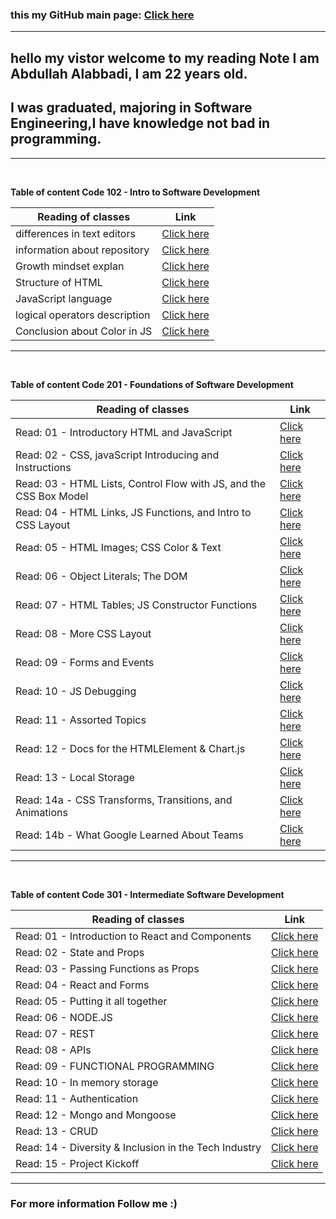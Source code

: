 ### this my GitHub main page: [Click here](https://github.com/Abdullah-Alabbadi)

---

## hello my vistor welcome to my reading Note I am Abdullah Alabbadi, I am 22 years old.

## I was graduated, majoring in Software Engineering,I have knowledge not bad in programming.

---

<br>

**Table of content Code 102 - Intro to Software Development**

| Reading of classes            | Link                           |
| ----------------------------- | ------------------------------ |
| differences in text editors   | [Click here](Code102/read.md)  |
| information about repository  | [Click here](Code102/read1.md) |
| Growth mindset explan         | [Click here](Code102/read2.md) |
| Structure of HTML             | [Click here](Code102/read3.md) |
| JavaScript language           | [Click here](Code102/read4.md) |
| logical operators description | [Click here](Code102/read5.md) |
| Conclusion about Color in JS  | [Click here](Code102/read6.md) |

---

<br>

**Table of content Code 201 - Foundations of Software Development**

| Reading of classes                                                 | Link                               |
| ------------------------------------------------------------------ | ---------------------------------- |
| Read: 01 - Introductory HTML and JavaScript                        | [Click here](Code201/class-01.md)  |
| Read: 02 - CSS, javaScript Introducing and Instructions            | [Click here](Code201/class-02.md)  |
| Read: 03 - HTML Lists, Control Flow with JS, and the CSS Box Model | [Click here](Code201/class-03.md)  |
| Read: 04 - HTML Links, JS Functions, and Intro to CSS Layout       | [Click here](Code201/class-04.md)  |
| Read: 05 - HTML Images; CSS Color & Text                           | [Click here](Code201/class-05.md)  |
| Read: 06 - Object Literals; The DOM                                | [Click here](Code201/class-06.md)  |
| Read: 07 - HTML Tables; JS Constructor Functions                   | [Click here](Code201/class-07.md)  |
| Read: 08 - More CSS Layout                                         | [Click here](Code201/class-08.md)  |
| Read: 09 - Forms and Events                                        | [Click here](Code201/class-09.md)  |
| Read: 10 - JS Debugging                                            | [Click here](Code201/class-10.md)  |
| Read: 11 - Assorted Topics                                         | [Click here](Code201/class-11.md)  |
| Read: 12 - Docs for the HTMLElement & Chart.js                     | [Click here](Code201/class-12.md)  |
| Read: 13 - Local Storage                                           | [Click here](Code201/class-13.md)  |
| Read: 14a - CSS Transforms, Transitions, and Animations            | [Click here](Code201/class-14.md)  |
| Read: 14b - What Google Learned About Teams                        | [Click here](Code201/class-14b.md) |

---


<br>

**Table of content Code 301 - Intermediate Software Development**

| Reading of classes                                                 | Link                               |
| ------------------------------------------------------------------ | ---------------------------------- |
| Read: 01 - Introduction to React and Components                    | [Click here](Code301/class-01.md)  |
| Read: 02 - State and Props                                         | [Click here](Code301/class-02.md)  |
| Read: 03 - Passing Functions as Props                              | [Click here](Code301/class-03.md)  |
| Read: 04 - React and Forms                                         | [Click here](Code301/class-04.md)  |
| Read: 05 - Putting it all together                                 | [Click here](Code301/class-05.md)  |
| Read: 06 - NODE.JS                                                 | [Click here](Code301/class-06.md)  |
| Read: 07 - REST                                                    | [Click here](Code301/class-07.md)  |
| Read: 08 - APIs                                                    | [Click here](Code301/class-08.md)  |
| Read: 09 - FUNCTIONAL PROGRAMMING                                  | [Click here](Code301/class-09.md)  |
| Read: 10 - In memory storage                                       | [Click here](Code301/class-10.md)  |
| Read: 11 - Authentication                                          | [Click here](Code301/class-11.md)  |
| Read: 12 - Mongo and Mongoose                                      | [Click here](Code301/class-12.md)  |
| Read: 13 - CRUD                                                    | [Click here](Code301/class-13.md)  |
| Read: 14 - Diversity & Inclusion in the Tech Industry              | [Click here](Code301/class-14.md)  |
| Read: 15 - Project Kickoff                                         | [Click here](Code301/class-15.md)  |

---


### For more information Follow me :)


